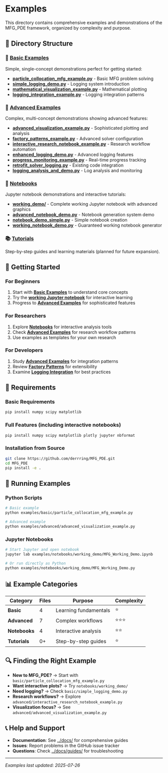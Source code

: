 # Examples

This directory contains comprehensive examples and demonstrations of the MFG_PDE framework, organized by complexity and purpose.

## 📁 Directory Structure

### 🔰 [Basic Examples](basic/)
Simple, single-concept demonstrations perfect for getting started:

- **[particle_collocation_mfg_example.py](basic/particle_collocation_mfg_example.py)** - Basic MFG problem solving
- **[simple_logging_demo.py](basic/simple_logging_demo.py)** - Logging system introduction  
- **[mathematical_visualization_example.py](basic/mathematical_visualization_example.py)** - Mathematical plotting
- **[logging_integration_example.py](basic/logging_integration_example.py)** - Logging integration patterns

### 🚀 [Advanced Examples](advanced/)
Complex, multi-concept demonstrations showing advanced features:

- **[advanced_visualization_example.py](advanced/advanced_visualization_example.py)** - Sophisticated plotting and analysis
- **[factory_patterns_example.py](advanced/factory_patterns_example.py)** - Advanced solver configuration
- **[interactive_research_notebook_example.py](advanced/interactive_research_notebook_example.py)** - Research workflow automation
- **[enhanced_logging_demo.py](advanced/enhanced_logging_demo.py)** - Advanced logging features
- **[progress_monitoring_example.py](advanced/progress_monitoring_example.py)** - Real-time progress tracking
- **[retrofit_solver_logging.py](advanced/retrofit_solver_logging.py)** - Existing code integration
- **[logging_analysis_and_demo.py](advanced/logging_analysis_and_demo.py)** - Log analysis and monitoring

### 📓 [Notebooks](notebooks/)
Jupyter notebook demonstrations and interactive tutorials:

- **[working_demo/](notebooks/working_demo/)** - Complete working Jupyter notebook with advanced graphics
- **[advanced_notebook_demo.py](notebooks/advanced_notebook_demo.py)** - Notebook generation system demo
- **[notebook_demo_simple.py](notebooks/notebook_demo_simple.py)** - Simple notebook creation
- **[working_notebook_demo.py](notebooks/working_notebook_demo.py)** - Guaranteed working notebook generator

### 📚 [Tutorials](tutorials/)
Step-by-step guides and learning materials (planned for future expansion).

## 🎯 Getting Started

### For Beginners
1. Start with **[Basic Examples](basic/)** to understand core concepts
2. Try the **[working Jupyter notebook](notebooks/working_demo/)** for interactive learning
3. Progress to **[Advanced Examples](advanced/)** for sophisticated features

### For Researchers
1. Explore **[Notebooks](notebooks/)** for interactive analysis tools
2. Check **[Advanced Examples](advanced/)** for research workflow patterns
3. Use examples as templates for your own research

### For Developers
1. Study **[Advanced Examples](advanced/)** for integration patterns
2. Review **[Factory Patterns](advanced/factory_patterns_example.py)** for extensibility
3. Examine **[Logging Integration](basic/logging_integration_example.py)** for best practices

## 🔧 Requirements

### Basic Requirements
```bash
pip install numpy scipy matplotlib
```

### Full Features (including interactive notebooks)
```bash
pip install numpy scipy matplotlib plotly jupyter nbformat
```

### Installation from Source
```bash
git clone https://github.com/derrring/MFG_PDE.git
cd MFG_PDE
pip install -e .
```

## 🚀 Running Examples

### Python Scripts
```bash
# Basic example
python examples/basic/particle_collocation_mfg_example.py

# Advanced example  
python examples/advanced/advanced_visualization_example.py
```

### Jupyter Notebooks
```bash
# Start Jupyter and open notebook
jupyter lab examples/notebooks/working_demo/MFG_Working_Demo.ipynb

# Or run directly as Python
python examples/notebooks/working_demo/MFG_Working_Demo.py
```

## 📊 Example Categories

| Category | Files | Purpose | Complexity |
|----------|-------|---------|------------|
| **Basic** | 4 | Learning fundamentals | ⭐ |
| **Advanced** | 7 | Complex workflows | ⭐⭐⭐ |
| **Notebooks** | 4 | Interactive analysis | ⭐⭐ |
| **Tutorials** | 0+ | Step-by-step guides | ⭐ |

## 🔍 Finding the Right Example

- **New to MFG_PDE?** → Start with `basic/particle_collocation_mfg_example.py`
- **Want interactive plots?** → Try `notebooks/working_demo/`
- **Need logging?** → Check `basic/simple_logging_demo.py`
- **Research workflows?** → Explore `advanced/interactive_research_notebook_example.py`
- **Visualization focus?** → See `advanced/advanced_visualization_example.py`

## 📞 Help and Support

- **Documentation**: See [../docs/](../docs/) for comprehensive guides
- **Issues**: Report problems in the GitHub issue tracker
- **Questions**: Check [../docs/guides/](../docs/guides/) for troubleshooting

---

*Examples last updated: 2025-07-26*